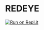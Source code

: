 # REDEYE

[![Run on Repl.it](https://replit.com/badge/github/cisagov/RedEye.git)](https://replit.com/new/github/cisagov/RedEye.git)
